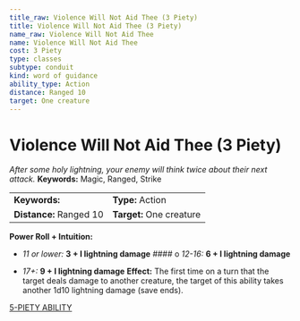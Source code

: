 ```yaml
---
title_raw: Violence Will Not Aid Thee (3 Piety)
title: Violence Will Not Aid Thee (3 Piety)
name_raw: Violence Will Not Aid Thee
name: Violence Will Not Aid Thee
cost: 3 Piety
type: classes
subtype: conduit
kind: word of guidance
ability_type: Action
distance: Ranged 10
target: One creature
---
```


# Violence Will Not Aid Thee (3 Piety)

*After some holy lightning, your enemy will think twice about their next attack.* **Keywords:** Magic, Ranged, Strike

|                         |                          |
| :---------------------- | :----------------------- |
| **Keywords:**           | **Type:** Action         |
| **Distance:** Ranged 10 | **Target:** One creature |

**Power Roll + Intuition:**

- *11 or lower:* **3 + I lightning damage** #### o *12-16:* **6 + I lightning damage**

- *17+:* **9 + I lightning damage** **Effect:** The first time on a turn that the target deals damage to another creature, the target of this ability takes another 1d10 lightning damage (save ends).

[5-PIETY ABILITY](./5-Piety%20Ability.md)
